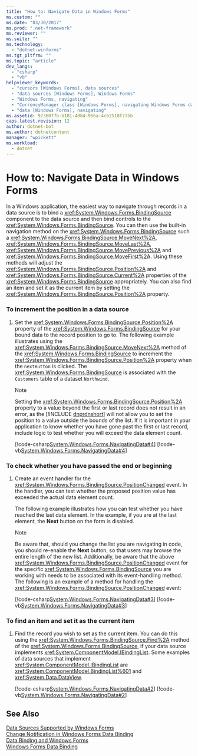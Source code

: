 ```yaml
---
title: "How to: Navigate Data in Windows Forms"
ms.custom: ""
ms.date: "03/30/2017"
ms.prod: ".net-framework"
ms.reviewer: ""
ms.suite: ""
ms.technology: 
  - "dotnet-winforms"
ms.tgt_pltfrm: ""
ms.topic: "article"
dev_langs: 
  - "csharp"
  - "vb"
helpviewer_keywords: 
  - "cursors [Windows Forms], data sources"
  - "data sources [Windows Forms], Windows Forms"
  - "Windows Forms, navigating"
  - "CurrencyManager class [Windows Forms], navigating Windows Forms data"
  - "data [Windows Forms], navigating"
ms.assetid: 97360f7b-b181-4084-966a-4c62518f735b
caps.latest.revision: 12
author: dotnet-bot
ms.author: dotnetcontent
manager: "wpickett"
ms.workload: 
  - dotnet
---
```

# How to: Navigate Data in Windows Forms
In a Windows application, the easiest way to navigate through records in a data source is to bind a <xref:System.Windows.Forms.BindingSource> component to the data source and then bind controls to the <xref:System.Windows.Forms.BindingSource>. You can then use the built-in navigation method on the <xref:System.Windows.Forms.BindingSource> such a <xref:System.Windows.Forms.BindingSource.MoveNext%2A>, <xref:System.Windows.Forms.BindingSource.MoveLast%2A>, <xref:System.Windows.Forms.BindingSource.MovePrevious%2A> and <xref:System.Windows.Forms.BindingSource.MoveFirst%2A>. Using these methods will adjust the <xref:System.Windows.Forms.BindingSource.Position%2A> and <xref:System.Windows.Forms.BindingSource.Current%2A> properties of the <xref:System.Windows.Forms.BindingSource> appropriately. You can also find an item and set it as the current item by setting the <xref:System.Windows.Forms.BindingSource.Position%2A> property.  
  
### To increment the position in a data source  
  
1. Set the <xref:System.Windows.Forms.BindingSource.Position%2A> property of the <xref:System.Windows.Forms.BindingSource> for your bound data to the record position to go to. The following example illustrates using the <xref:System.Windows.Forms.BindingSource.MoveNext%2A> method of the <xref:System.Windows.Forms.BindingSource> to increment the <xref:System.Windows.Forms.BindingSource.Position%2A> property when the `nextButton` is clicked. The <xref:System.Windows.Forms.BindingSource> is associated with the `Customers` table of a dataset `Northwind`.  
  
   > [!NOTE]
   >  Setting the <xref:System.Windows.Forms.BindingSource.Position%2A> property to a value beyond the first or last record does not result in an error, as the [!INCLUDE [dnprdnshort](../../../includes/dnprdnshort-md.md)] will not allow you to set the position to a value outside the bounds of the list. If it is important in your application to know whether you have gone past the first or last record, include logic to test whether you will exceed the data element count.  
  
    [!code-csharp[System.Windows.Forms.NavigatingData#4](../../../samples/snippets/csharp/VS_Snippets_Winforms/System.Windows.Forms.NavigatingData/CS/Form1.cs#4)]
    [!code-vb[System.Windows.Forms.NavigatingData#4](../../../samples/snippets/visualbasic/VS_Snippets_Winforms/System.Windows.Forms.NavigatingData/VB/Form1.vb#4)]  
  
### To check whether you have passed the end or beginning  
  
1. Create an event handler for the <xref:System.Windows.Forms.BindingSource.PositionChanged> event. In the handler, you can test whether the proposed position value has exceeded the actual data element count.  
  
    The following example illustrates how you can test whether you have reached the last data element. In the example, if you are at the last element, the **Next** button on the form is disabled.  
  
   > [!NOTE]
   >  Be aware that, should you change the list you are navigating in code, you should re-enable the **Next** button, so that users may browse the entire length of the new list. Additionally, be aware that the above <xref:System.Windows.Forms.BindingSource.PositionChanged> event for the specific <xref:System.Windows.Forms.BindingSource> you are working with needs to be associated with its event-handling method. The following is an example of a method for handling the <xref:System.Windows.Forms.BindingSource.PositionChanged> event:  
  
    [!code-csharp[System.Windows.Forms.NavigatingData#3](../../../samples/snippets/csharp/VS_Snippets_Winforms/System.Windows.Forms.NavigatingData/CS/Form1.cs#3)]
    [!code-vb[System.Windows.Forms.NavigatingData#3](../../../samples/snippets/visualbasic/VS_Snippets_Winforms/System.Windows.Forms.NavigatingData/VB/Form1.vb#3)]  
  
### To find an item and set it as the current item  
  
1. Find the record you wish to set as the current item. You can do this using the <xref:System.Windows.Forms.BindingSource.Find%2A> method of the <xref:System.Windows.Forms.BindingSource>, if your data source implements <xref:System.ComponentModel.IBindingList>. Some examples of data sources that implement <xref:System.ComponentModel.IBindingList> are <xref:System.ComponentModel.BindingList%601> and <xref:System.Data.DataView>.  
  
    [!code-csharp[System.Windows.Forms.NavigatingData#2](../../../samples/snippets/csharp/VS_Snippets_Winforms/System.Windows.Forms.NavigatingData/CS/Form1.cs#2)]
    [!code-vb[System.Windows.Forms.NavigatingData#2](../../../samples/snippets/visualbasic/VS_Snippets_Winforms/System.Windows.Forms.NavigatingData/VB/Form1.vb#2)]  
  
## See Also  
 [Data Sources Supported by Windows Forms](../../../docs/framework/winforms/data-sources-supported-by-windows-forms.md)  
 [Change Notification in Windows Forms Data Binding](../../../docs/framework/winforms/change-notification-in-windows-forms-data-binding.md)  
 [Data Binding and Windows Forms](../../../docs/framework/winforms/data-binding-and-windows-forms.md)  
 [Windows Forms Data Binding](../../../docs/framework/winforms/windows-forms-data-binding.md)
